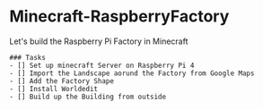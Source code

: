# Minecraft-RaspberryFactory
Let's build the Raspberry Pi Factory in Minecraft

```[tasklist]
### Tasks
- [] Set up minecraft Server on Raspberry Pi 4
- [] Import the Landscape aorund the Factory from Google Maps
- [] Add the Factory Shape
- [] Install Worldedit
- [] Build up the Building from outside
```
